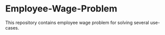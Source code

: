 # Employee-Wage-Problem
This repository contains employee wage problem for solving several use-cases.
